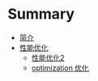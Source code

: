 # Summary

* [简介](README.md)
* [性能优化]()
   * [性能优化2](chapter1/section2.md)
   * [optimization 优化](chapter1/section1.md)

